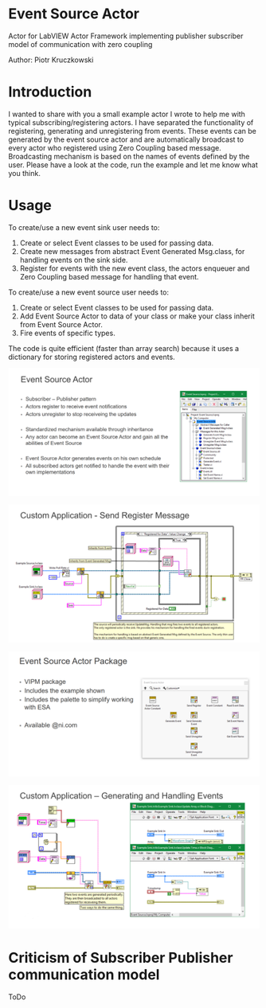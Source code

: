 # Event Source Actor
Actor for LabVIEW Actor Framework implementing publisher subscriber model of communication with zero coupling

Author: Piotr Kruczkowski

# Introduction 
I wanted to share with you a small example actor I wrote to help me with typical subscribing/registering actors.
I have separated the functionality of registering, generating and unregistering from events. These events can be generated by the event source actor and are automatically broadcast to every actor who registered using Zero Coupling based message.
Broadcasting mechanism is based on the names of events defined by the user.
Please have a look at the code, run the example and let me know what you think.
 

# Usage
To create/use a new event sink user needs to:
1. Create or select Event classes to be used for passing data.
2. Create new messages from abstract Event Generated Msg.class, for handling events on the sink side.
3. Register for events with the new event class, the actors enqueuer and Zero Coupling based message for handling that event.
 
To create/use a new event source user needs to:
1. Create or select Event classes to be used for passing data.
2. Add Event Source Actor to data of your class or make your class inherit from Event Source Actor.
3. Fire events of specific types.
 
The code is quite efficient (faster than array search) because it uses a dictionary for storing registered actors and events.

![](Images/ESA1.PNG)

![](Images/ESA2.PNG)

![](Images/ESA3.PNG)

![](Images/ESA4.PNG)

# Criticism of Subscriber Publisher communication model
ToDo
